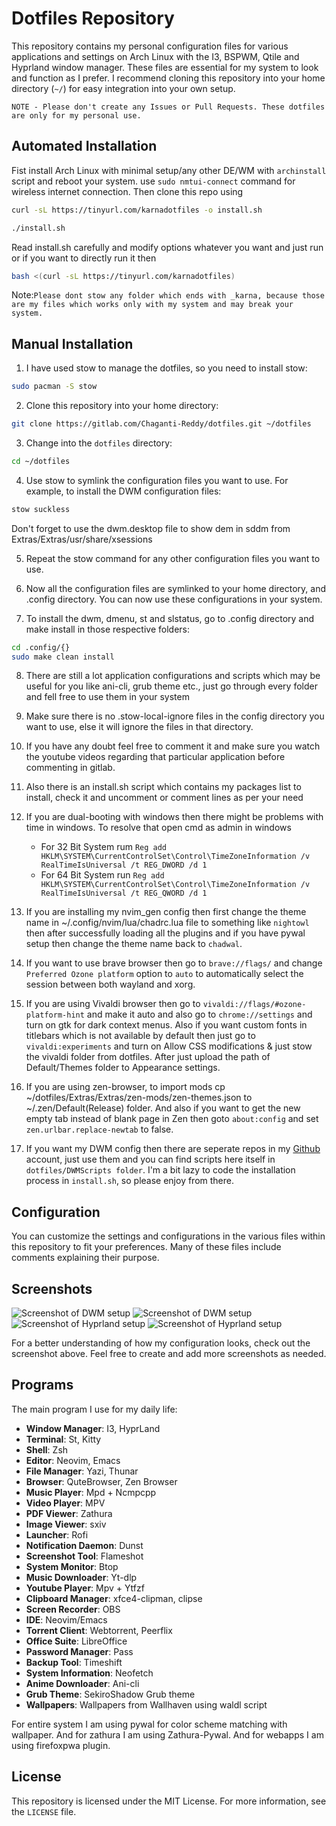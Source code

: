 # Dotfiles Repository
      
This repository contains my personal configuration files for various applications and settings on Arch Linux with the I3, BSPWM, Qtile and Hyprland window manager. These files are essential for my system to look and function as I prefer. I recommend cloning this repository into your home directory (`~/`) for easy integration into your own setup.

`NOTE - Please don't create any Issues or Pull Requests. These dotfiles are only for my personal use.`

## Automated Installation 

Fist install Arch Linux with minimal setup/any other DE/WM with `archinstall` script and reboot your system. use `sudo nmtui-connect` command for wireless internet connection. Then clone this repo using 

```bash 
curl -sL https://tinyurl.com/karnadotfiles -o install.sh
```

```bash 
./install.sh
```

Read install.sh carefully and modify options whatever you want and just run or if you want to directly run it then

```bash 
bash <(curl -sL https://tinyurl.com/karnadotfiles)
```

Note:`Please dont stow any folder which ends with _karna, because those are my files which works only with my system and may break your system.`

## Manual Installation

1. I have used stow to manage the dotfiles, so you need to install stow:
```bash
sudo pacman -S stow
```

2. Clone this repository into your home directory:
```bash
git clone https://gitlab.com/Chaganti-Reddy/dotfiles.git ~/dotfiles
```

3. Change into the `dotfiles` directory:
```bash
cd ~/dotfiles
```

4. Use stow to symlink the configuration files you want to use. For example, to install the DWM configuration files:
```bash 
stow suckless
```
Don't forget to use the dwm.desktop file to show dem in sddm from Extras/Extras/usr/share/xsessions

5. Repeat the stow command for any other configuration files you want to use.

6. Now all the configuration files are symlinked to your home directory, and .config directory. You can now use these configurations in your system.

7. To install the dwm, dmenu, st and slstatus, go to .config directory and make install in those respective folders:
```bash
cd .config/{}
sudo make clean install
```

8. There are still a lot application configurations and scripts which may be useful for you like ani-cli, grub theme etc., just go through every folder and fell free to use them in your system

9. Make sure there is no .stow-local-ignore files in the config directory you want to use, else it will ignore the files in that directory.

10. If you have any doubt feel free to comment it and make sure you watch the youtube videos regarding that particular application before commenting in gitlab.

11. Also there is an install.sh script which contains my packages list to install, check it and uncomment or comment lines as per your need

12. If you are dual-booting with windows then there might be problems with time in windows. To resolve that open cmd as admin in windows
    - For 32 Bit System rum
          `Reg add HKLM\SYSTEM\CurrentControlSet\Control\TimeZoneInformation /v RealTimeIsUniversal /t REG_DWORD /d 1`
    - For 64 Bit System run
          `Reg add HKLM\SYSTEM\CurrentControlSet\Control\TimeZoneInformation /v RealTimeIsUniversal /t REG_QWORD /d 1`

13. If you are installing my nvim_gen config then first change the theme name in ~/.config/nvim/lua/chadrc.lua file to something like `nightowl` then after successfully loading all the plugins and if you have pywal setup then change the theme name back to `chadwal`.

14. If you want to use brave browser then go to `brave://flags/` and change `Preferred Ozone platform` option to `auto` to automatically select the session between both wayland and xorg.

15. If you are using Vivaldi browser then go to `vivaldi://flags/#ozone-platform-hint` and make it auto and also go to `chrome://settings` and turn on gtk for dark context menus. Also if you want custom fonts in titlebars which is not available by default then just go to `vivaldi:experiments` and turn on Allow CSS modifications & just stow the vivaldi folder from dotfiles. After just upload the path of Default/Themes folder to Appearance settings.

16. If you are using zen-browser, to import mods cp ~/dotfiles/Extras/Extras/zen-mods/zen-themes.json to ~/.zen/Default(Release) folder. And also if you want to get the new empty tab instead of blank page in Zen then goto `about:config` and set `zen.urlbar.replace-newtab` to false.

17. If you want my DWM config then there are seperate repos in my [Github](https://github.com/Chaganti-Reddy/) account, just use them and you can find scripts here itself in `dotfiles/DWMScripts folder`. I'm a bit lazy to code the installation process in `install.sh`, so please enjoy from there.

## Configuration

You can customize the settings and configurations in the various files within this repository to fit your preferences. Many of these files include comments explaining their purpose.

## Screenshots

![Screenshot of DWM setup](assets/assets/1.png)
![Screenshot of DWM setup](assets/assets/2.png)
![Screenshot of Hyprland setup](assets/assets/hypr.png)
![Screenshot of Hyprland setup](assets/assets/hypr1.png)

For a better understanding of how my configuration looks, check out the screenshot above. Feel free to create and add more screenshots as needed.

## Programs

The main program I use for my daily life:

- **Window Manager**: I3, HyprLand
- **Terminal**: St, Kitty
- **Shell**: Zsh
- **Editor**: Neovim, Emacs
- **File Manager**: Yazi, Thunar
- **Browser**: QuteBrowser, Zen Browser 
- **Music Player**: Mpd + Ncmpcpp
- **Video Player**: MPV
- **PDF Viewer**: Zathura
- **Image Viewer**: sxiv
- **Launcher**: Rofi
- **Notification Daemon**: Dunst
- **Screenshot Tool**: Flameshot
- **System Monitor**: Btop
- **Music Downloader**: Yt-dlp
- **Youtube Player**: Mpv + Ytfzf
- **Clipboard Manager**: xfce4-clipman, clipse
- **Screen Recorder**: OBS
- **IDE**: Neovim/Emacs
- **Torrent Client**: Webtorrent, Peerflix
- **Office Suite**: LibreOffice
- **Password Manager**: Pass
- **Backup Tool**: Timeshift
- **System Information**: Neofetch
- **Anime Downloader**: Ani-cli 
- **Grub Theme**: SekiroShadow Grub theme
- **Wallpapers**: Wallpapers from Wallhaven using waldl script 

For entire system I am using pywal for color scheme matching with wallpaper. And for zathura I am using Zathura-Pywal. And for webapps I am using firefoxpwa plugin. 

## License

This repository is licensed under the MIT License. For more information, see the `LICENSE` file.

